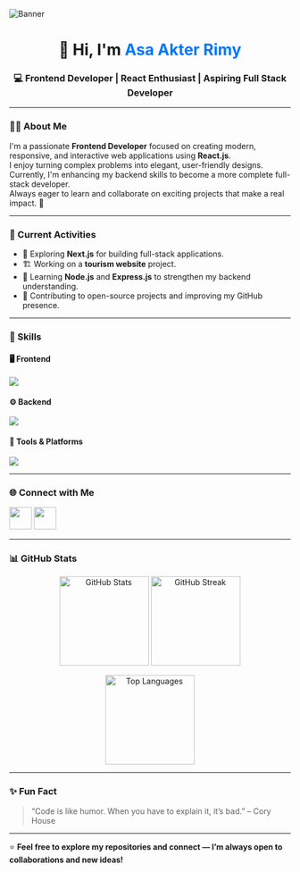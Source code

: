 <!-- Banner Image -->
![Banner](https://i.ibb.co.com/35RLzK39/banner.png)

<h1 align="center">👋 Hi, I'm <span style="color:#0078FF;">Asa Akter Rimy</span></h1>
<h3 align="center">💻 Frontend Developer | React Enthusiast | Aspiring Full Stack Developer</h3>

---

### 👨‍💼 About Me

I'm a passionate **Frontend Developer** focused on creating modern, responsive, and interactive web applications using **React.js**.  
I enjoy turning complex problems into elegant, user-friendly designs.  
Currently, I'm enhancing my backend skills to become a more complete full-stack developer.  
Always eager to learn and collaborate on exciting projects that make a real impact. 🚀  

---

### 🔭 Current Activities

- 🌱 Exploring **Next.js** for building full-stack applications.  
- 🏗️ Working on a **tourism website** project.  
- 💬 Learning **Node.js** and **Express.js** to strengthen my backend understanding.  
- 🧩 Contributing to open-source projects and improving my GitHub presence.  

---

### 🧠 Skills

#### 🖥️ Frontend
<p align="left">
  <img src="https://skillicons.dev/icons?i=html,css,js,react,redux,tailwind,bootstrap" />
</p>

#### ⚙️ Backend
<p align="left">
  <img src="https://skillicons.dev/icons?i=nodejs,express,mongodb" />
</p>

#### 🧰 Tools & Platforms
<p align="left">
  <img src="https://skillicons.dev/icons?i=git,github,vscode,postman,netlify,vercel" />
</p>

---

### 🌐 Connect with Me

<p align="left">
  <a href="https://github.com/rimyakter" target="_blank"><img src="https://skillicons.dev/icons?i=github" height="40" /></a>
  <a href="https://www.linkedin.com/in/asha-akter-rimy/" target="_blank"><img src="https://skillicons.dev/icons?i=linkedin" height="40" /></a>
  
</p>

---


### 📊 GitHub Stats

<p align="center">
  <img src="https://github-readme-stats-git-masterrstaa-rickstaa.vercel.app/api?username=rimyakter&show_icons=true&theme=tokyonight" alt="GitHub Stats" height="160" />
  <img src="https://streak-stats.demolab.com/?user=rimyakter&theme=tokyonight" alt="GitHub Streak" height="160" />
</p>

<p align="center">
  <img src="https://github-readme-stats-git-masterrstaa-rickstaa.vercel.app/api/top-langs/?username=rimyakter&layout=compact&theme=tokyonight" alt="Top Languages" height="160" />
</p>


---

### ✨ Fun Fact
> “Code is like humor. When you have to explain it, it’s bad.” – Cory House

---

⭐ **Feel free to explore my repositories and connect — I’m always open to collaborations and new ideas!**

